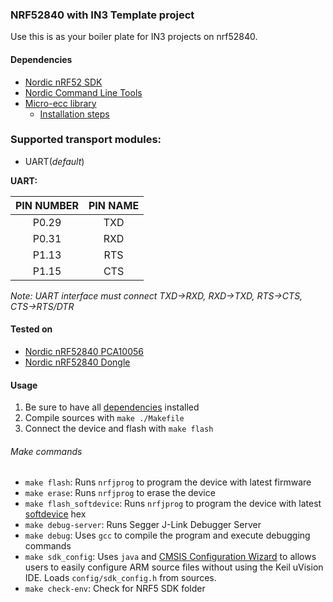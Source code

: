 ### NRF52840 with IN3 Template project
Use this is as your boiler plate for IN3 projects on nrf52840.

#### Dependencies
- [Nordic nRF52 SDK](https://www.nordicsemi.com/Software-and-Tools/Software/nRF5-SDK)
- [Nordic Command Line Tools](https://www.nordicsemi.com/Software-and-Tools/Development-Tools/nRF-Command-Line-Tools/Download)
- [Micro-ecc library](https://github.com/kmackay/micro-ecc)
  - [Installation steps](https://infocenter.nordicsemi.com/index.jsp?topic=%2Fcom.nordic.infocenter.sdk5.v12.2.0%2Flib_crypto.html&cp=4_0_1_3_9_2&anchor=lib_crypto_installing)

### Supported transport modules:
* UART(*default*)

**UART:**

| PIN NUMBER | PIN NAME |
|:----------:|:--------:|
|   P0.29    |   TXD    |
|   P0.31    |   RXD    |
|   P1.13    |   RTS    |
|   P1.15    |   CTS    |

*Note: UART interface must connect TXD->RXD, RXD->TXD, RTS->CTS, CTS->RTS/DTR*

#### Tested on
- [Nordic nRF52840 PCA10056](https://www.nordicsemi.com/Software-and-Tools/Development-Kits/nRF52840-DK)
- [Nordic nRF52840 Dongle](https://www.nordicsemi.com/Software-and-Tools/Development-Kits/nRF52840-Dongle)

#### Usage
 1. Be sure to have all [dependencies](#dependencies) installed
 2. Compile sources with `make ./Makefile`
 3. Connect the device and flash with `make flash`
 
###### Make commands
- `make flash`: Runs `nrfjprog` to program the device with latest firmware
- `make erase`: Runs `nrfjprog` to erase the device
- `make flash_softdevice`: Runs `nrfjprog` to program the device with latest [softdevice](https://www.nordicsemi.com/Software-and-Tools/Software/S140) hex
- `make debug-server`: Runs Segger J-Link Debugger Server
- `make debug`: Uses `gcc` to compile the program and execute debugging commands 
- `make sdk_config`: Uses `java` and [CMSIS Configuration Wizard](https://infocenter.nordicsemi.com/topic/com.nordic.infocenter.sdk5.v15.2.0/sdk_config.html) to allows users to easily configure ARM source files without using the Keil uVision IDE. Loads `config/sdk_config.h` from sources.
- `make check-env`: Check for NRF5 SDK folder